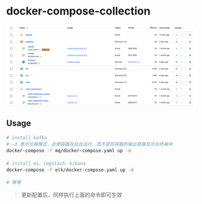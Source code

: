 # docker-compose-collection
![](docker-dashboard.png)

## Usage
```bash
# install kafka
# -d 表示分离模式，会使容器在后台运行，而不是将容器的输出直接显示在终端中
docker-compose -f mq/docker-compose.yaml up -d

# install es、logstash、kibana
docker-compose -f elk/docker-compose.yaml up -d

# 等等
```
> 更新配置后，同样执行上面的命令即可生效